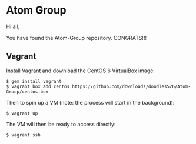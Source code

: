 # Atom Group

Hi all,

You have found the Atom-Group repository. CONGRATS!!!

## Vagrant

Install [Vagrant](http://vagrantup.com/) and download the CentOS 6 VirtualBox image:

	$ gem install vagrant
	$ vagrant box add centos https://github.com/downloads/doodles526/Atom-Group/centos.box

Then to spin up a VM (note: the process will start in the background):

	$ vagrant up

The VM will then be ready to access directly:

	$ vagrant ssh
